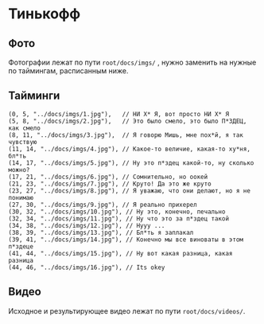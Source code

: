 # Тинькофф

## Фото
Фотографии лежат по пути  `root/docs/imgs/` , нужно заменить на нужные по таймингам, расписанным ниже.

## Тайминги
    (0, 5, "../docs/imgs/1.jpg"),   // НИ Х* Я, вот просто НИ Х* Я
    (5, 8, "../docs/imgs/2.jpg"),   // Это было смело, это было П*ЗДЕЦ, как смело
    (8, 11, "../docs/imgs/3.jpg"),  // Я говорю Мишь, мне пох*й, я так чувствую
    (11, 14, "../docs/imgs/4.jpg"), // Какое-то величие, какая-то ху*ня, бл*ть
    (14, 17, "../docs/imgs/5.jpg"), // Ну это п*здец какой-то, ну сколько можно?
    (17, 21, "../docs/imgs/6.jpg"), // Сомнительно, но оокей
    (21, 23, "../docs/imgs/7.jpg"), // Круто! Да это же круто
    (23, 27, "../docs/imgs/8.jpg"), // Я уважаю, что они делают, но я не понимаю
    (27, 30, "../docs/imgs/9.jpg"), // Я реально прихерел
    (30, 32, "../docs/imgs/10.jpg"), // Ну это, конечно, печально
    (32, 34, "../docs/imgs/11.jpg"), // Ну что это за п*здец такой
    (34, 38, "../docs/imgs/12.jpg"), // Нууу ...
    (38, 39, "../docs/imgs/13.jpg"), // Бл*ть я заплакал
    (39, 41, "../docs/imgs/14.jpg"), // Конечно мы все виноваты в этом п*здеце
    (41, 44, "../docs/imgs/15.jpg"), // Ну вот какая разница, какая разница
    (44, 46, "../docs/imgs/16.jpg"), // Its okey

## Видео

Исходное и результирующее видео лежат по пути `root/docs/videos/`.